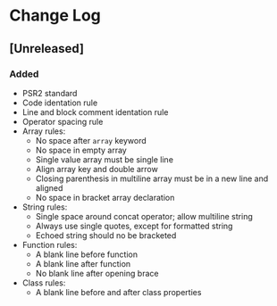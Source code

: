 # Change Log

## [Unreleased]
### Added
  * PSR2 standard
  * Code identation rule
  * Line and block comment identation rule
  * Operator spacing rule
  * Array rules:
    - No space after `array` keyword
    - No space in empty array
    - Single value array must be single line
    - Align array key and double arrow
    - Closing parenthesis in multiline array must be in a new line and aligned
    - No space in bracket array declaration
  * String rules:
    - Single space around concat operator; allow multiline string
    - Always use single quotes, except for formatted string
    - Echoed string should no be bracketed
  * Function rules:
    - A blank line before function
    - A blank line after function
    - No blank line after opening brace
  * Class rules:
    - A blank line before and after class properties
